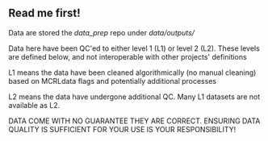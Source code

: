 ## Read me first!

Data are stored the *data_prep* repo under *data/outputs/*

Data here have been QC'ed to either level 1 (L1) or level 2 (L2). These levels are defined below, and not interoperable with other projects' definitions

L1 means the data have been cleaned algorithmically (no manual cleaning) based on MCRLdata flags and potentially additional processes

L2 means the data have undergone additional QC. Many L1 datasets are not available as L2.

DATA COME WITH NO GUARANTEE THEY ARE CORRECT. ENSURING DATA QUALITY IS SUFFICIENT FOR YOUR USE IS YOUR RESPONSIBILITY!
